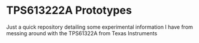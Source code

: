 # TPS613222A Prototypes

Just a quick repository detailing some experimental information I have from messing around with the TPS61322A from Texas Instruments
